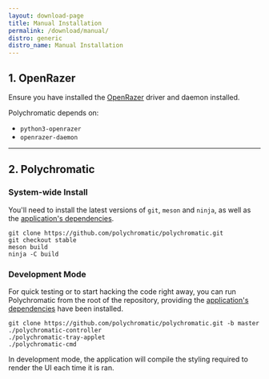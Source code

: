 ```yaml
---
layout: download-page
title: Manual Installation
permalink: /download/manual/
distro: generic
distro_name: Manual Installation
---
```


## 1. OpenRazer

Ensure you have installed the [OpenRazer](https://openrazer.github.io) driver and daemon installed.

Polychromatic depends on:

* `python3-openrazer`
* `openrazer-daemon`

---

## 2. Polychromatic

### System-wide Install

You'll need to install the latest versions of `git`, `meson` and `ninja`, as well
as the [application's dependencies](/docs/technical/dependencies).

```
git clone https://github.com/polychromatic/polychromatic.git
git checkout stable
meson build
ninja -C build
```

### Development Mode

For quick testing or to start hacking the code right away, you can run Polychromatic from the root of the repository,
providing the [application's dependencies](/docs/technical/dependencies) have been installed.

```
git clone https://github.com/polychromatic/polychromatic.git -b master
./polychromatic-controller
./polychromatic-tray-applet
./polychromatic-cmd
```

In development mode, the application will compile the styling required to render the UI each time it is ran.
